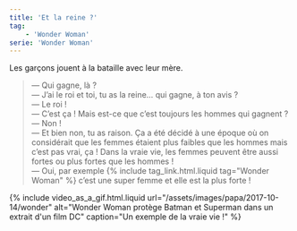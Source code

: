 ```yaml
---
title: 'Et la reine ?'
tag:
    - 'Wonder Woman'
serie: 'Wonder Woman'
---
```


Les garçons jouent à la bataille avec leur mère.

<!-- more -->

> — Qui gagne, là ?  
> — J’ai le roi et toi, tu as la reine… qui gagne, à ton avis ?  
> — Le roi !  
> — C’est ça ! Mais est-ce que c’est toujours les hommes qui gagnent ?  
> — Non !  
> — Et bien non, tu as raison. Ça a été décidé à une époque où on considérait que les femmes étaient plus faibles que les hommes mais c’est pas vrai, ça ! Dans la vraie vie, les femmes peuvent être aussi fortes ou plus fortes que les hommes !  
> — Oui, par exemple {% include tag_link.html.liquid tag="Wonder Woman" %} c’est une super femme et elle est la plus forte !

{% include video_as_a_gif.html.liquid
url="/assets/images/papa/2017-10-14/wonder"
alt="Wonder Woman protège Batman et Superman dans un extrait d'un film DC"
caption="Un exemple de la vraie vie !"
%}
